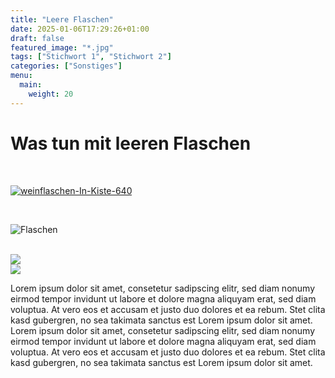 ```yaml
---
title: "Leere Flaschen"
date: 2025-01-06T17:29:26+01:00
draft: false
featured_image: "*.jpg"
tags: ["Stichwort 1", "Stichwort 2"]
categories: ["Sonstiges"]
menu:
  main:
    weight: 20
---
```


# Was tun mit leeren Flaschen

<br>

<a href='https://postimg.cc/CdtxXZNf' target='_blank'><img src='https://i.postimg.cc/CdtxXZNf/weinflaschen-In-Kiste-640.jpg' border='0' alt='weinflaschen-In-Kiste-640'/></a>

<br>

![Flaschen](https://chromikoffsetdruck.de/seyerle/bottles_640.jpg "Flaschen")

<br>

<img src="https://chromikoffsetdruck.de/seyerle/weinglass_640.jpg">

<br>

<img src="https://i.postimg.cc/kXMRVKRw/weinflaschen-In-Kiste-640.jpg">

<br>

Lorem ipsum dolor sit amet, consetetur sadipscing elitr, sed diam nonumy eirmod tempor invidunt ut labore et dolore magna aliquyam erat, sed diam voluptua. At vero eos et accusam et justo duo dolores et ea rebum. Stet clita kasd gubergren, no sea takimata sanctus est Lorem ipsum dolor sit amet. Lorem ipsum dolor sit amet, consetetur sadipscing elitr, sed diam nonumy eirmod tempor invidunt ut labore et dolore magna aliquyam erat, sed diam voluptua. At vero eos et accusam et justo duo dolores et ea rebum. Stet clita kasd gubergren, no sea takimata sanctus est Lorem ipsum dolor sit amet.

